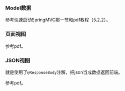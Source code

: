 ### Model数据

参考快速启动SpringMVC那一节和pdf教程（5.2.2）。

### 页面视图

参考pdf。

### JSON视图

就是使用了`@ResponseBody`注解，把json当成数据返回前端。

参考pdf。